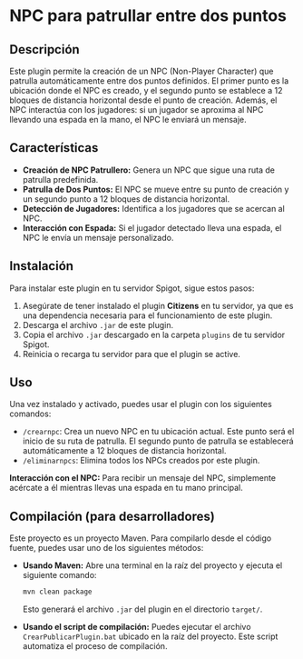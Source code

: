 # NPC para patrullar entre dos puntos

## Descripción
Este plugin permite la creación de un NPC (Non-Player Character) que patrulla automáticamente entre dos puntos definidos. El primer punto es la ubicación donde el NPC es creado, y el segundo punto se establece a 12 bloques de distancia horizontal desde el punto de creación. Además, el NPC interactúa con los jugadores: si un jugador se aproxima al NPC llevando una espada en la mano, el NPC le enviará un mensaje.

## Características
*   **Creación de NPC Patrullero:** Genera un NPC que sigue una ruta de patrulla predefinida.
*   **Patrulla de Dos Puntos:** El NPC se mueve entre su punto de creación y un segundo punto a 12 bloques de distancia horizontal.
*   **Detección de Jugadores:** Identifica a los jugadores que se acercan al NPC.
*   **Interacción con Espada:** Si el jugador detectado lleva una espada, el NPC le envía un mensaje personalizado.

## Instalación
Para instalar este plugin en tu servidor Spigot, sigue estos pasos:

1.  Asegúrate de tener instalado el plugin **Citizens** en tu servidor, ya que es una dependencia necesaria para el funcionamiento de este plugin.
2.  Descarga el archivo `.jar` de este plugin.
3.  Copia el archivo `.jar` descargado en la carpeta `plugins` de tu servidor Spigot.
4.  Reinicia o recarga tu servidor para que el plugin se active.

## Uso
Una vez instalado y activado, puedes usar el plugin con los siguientes comandos:

*   `/crearnpc`: Crea un nuevo NPC en tu ubicación actual. Este punto será el inicio de su ruta de patrulla. El segundo punto de patrulla se establecerá automáticamente a 12 bloques de distancia horizontal.
*   `/eliminarnpcs`: Elimina todos los NPCs creados por este plugin.

**Interacción con el NPC:**
Para recibir un mensaje del NPC, simplemente acércate a él mientras llevas una espada en tu mano principal.

## Compilación (para desarrolladores)
Este proyecto es un proyecto Maven. Para compilarlo desde el código fuente, puedes usar uno de los siguientes métodos:

*   **Usando Maven:** Abre una terminal en la raíz del proyecto y ejecuta el siguiente comando:
    ```bash
    mvn clean package
    ```
    Esto generará el archivo `.jar` del plugin en el directorio `target/`.

*   **Usando el script de compilación:** Puedes ejecutar el archivo `CrearPublicarPlugin.bat` ubicado en la raíz del proyecto. Este script automatiza el proceso de compilación.
